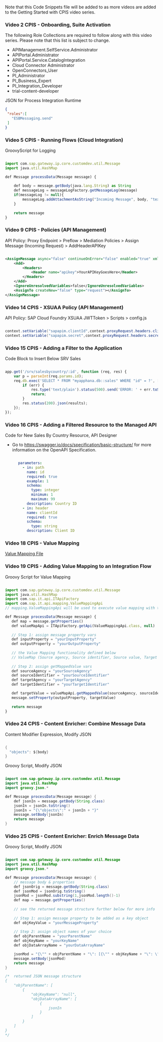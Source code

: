 Note that this Code Snippets file will be added to as more videos are added to the Getting Started with CPIS video series.

### Video 2 CPIS - Onboarding, Suite Activation

The following Role Collections are required to follow along with this video series. Please note that this list is subject to change.

- APIManagement.SelfService.Administrator
- APIPortal.Administrator	
- APIPortal.Service.CatalogIntegration
- Cloud Connector Administrator
- OpenConnectors_User
- PI_Administrator
- PI_Business_Expert	
- PI_Integration_Developer	
- trial-content-developer

JSON for Process Integration Runtime

```JSON
{
 "roles":[
   "ESBMessaging.send"
 ]
}
```

### Video 5 CPIS - Running Flows (Cloud Integration)

GroovyScript for Logging

```javascript

import com.sap.gateway.ip.core.customdev.util.Message
import java.util.HashMap

def Message processData(Message message) {
	
	def body = message.getBody(java.lang.String) as String
	def messageLog = messageLogFactory.getMessageLog(message)
	if(messageLog != null){
		messageLog.addAttachmentAsString("Incoming Message", body, "text/xml")
	}
	 
	return message
}

```

### Video 9 CPIS - Policies (API Management)

API Policy: Proxy Endpoint > Preflow > Mediation Policies > Assign Message (Incoming Request) > AddHeaderAPIKey

```xml

<AssignMessage async="false" continueOnError="false" enabled="true" xmlns='http://www.sap.com/apimgmt'>
    <Add>
        <Headers>
            <Header name="apikey">YourAPIKeyGoesHere</Header>
        </Headers>
    </Add>
    <IgnoreUnresolvedVariables>false</IgnoreUnresolvedVariables>
    <AssignTo createNew="false" type="request"></AssignTo>
</AssignMessage>

```

### Video 14 CPIS - XSUAA Policy (API Management)

API Policy: SAP Cloud Foundry XSUAA JWTToken > Scripts > config.js

```java

context.setVariable("sapapim.clientId",context.proxyRequest.headers.clientId);
context.setVariable("sapapim.secret",context.proxyRequest.headers.secret);

```

### Video 15 CPIS - Adding a Filter to the Application

Code Block to Insert Below SRV Sales

```javascript

app.get('/srv/salesbycountry/:id', function (req, res) {
    var p = parseInt(req.params.id);
    req.db.exec('SELECT * FROM "myapphana.db::sales" WHERE "id" = ?', [p], function (err, results) {   
        if (err) {               
            res.type('text/plain').status(500).send('ERROR: ' + err.toString());
            return;
        }
        res.status(200).json(results);
    });
});

```

### Video 16 CPIS - Adding a Filtered Resource to the Managed API

Code for New Sales By Country Resource, API Designer

* Go to https://swagger.io/docs/specification/basic-structure/ for more information on the OpenAPI Specification.

```yaml

      parameters:
        - in: path
          name: id
          required: true
          example: 1
          schema:
            type: integer
            minimum: 1
            maximum: 99
          description: Country ID
        - in: header
          name: clientId
          required: true
          schema:
            type: string
          description: Client ID

```

### Video 18 CPIS - Value Mapping

[Value Mapping File](https://github.com/saphanaacademy/cpis/blob/main/resources/valuemappingCountryCodeToId.csv)


### Video 19 CPIS - Adding Value Mapping to an Integration Flow

Groovy Script for Value Mapping

```javascript

import com.sap.gateway.ip.core.customdev.util.Message
import java.util.HashMap
import com.sap.it.api.ITApiFactory
import com.sap.it.api.mapping.ValueMappingApi
// mapping.ValueMappingApi will be used to execute value mapping with the given parameters

def Message processData(Message message) {
   def map = message.getProperties()
   def valueMapApi = ITApiFactory.getApi(ValueMappingApi.class, null)
   
   // Step 1: assign message property vars
   def inputProperty = "yourInputProperty"
   def outputProperty = "yourOutputProperty"
   
   // the Value Mapping functionality defined below
   // ValueMap (Source agency, Source identifier, Source value, Target agency, Target identifier) = Target value
   
   // Step 2: assign getMappedValue vars
   def sourceAgency = "yourSourceAgency"
   def sourceIdentifier = "yourSourceIdentifier"
   def targetAgency = "yourTargetAgency"
   def targetIdentifier = "yourTargetIdentifier" 

   def targetValue = valueMapApi.getMappedValue(sourceAgency, sourceIdentifier, map.get(inputProperty), targetAgency, targetIdentifier)
   message.setProperty(outputProperty, targetValue)
   
   return message
}


```
	
### Video 24 CPIS - Content Enricher: Combine Message Data	

Content Modifier Expression, Modify JSON

```java

{
  "objects": ${body}
}

```

Groovy Script, Modify JSON

```java

import com.sap.gateway.ip.core.customdev.util.Message
import java.util.HashMap
import groovy.json.*

def Message processData(Message message) {
    def jsonIn = message.getBody(String.class)
    jsonIn = jsonIn.toString()
    jsonIn = "{\"objects\":" + jsonIn + "}"
    message.setBody(jsonIn)
    return message
}

```


### Video 25 CPIS - Content Enricher: Enrich Message Data

Groovy Script, Modify JSON

```java

import com.sap.gateway.ip.core.customdev.util.Message
import java.util.HashMap
import groovy.json.*

def Message processData(Message message) {
    // message body & properties
    def jsonOrig = message.getBody(String.class)
    def jsonMod = jsonOrig.toString()
    jsonMod = jsonMod.substring(1,jsonMod.length()-1)
    def map = message.getProperties()
    
    // see the returned message structure further below for more info
    
    // Step 1: assign message property to be added as a key object
    def objKeyValue = "yourMessageProperty"
    
    // Step 2: assign object names of your choice
    def objParentName = "yourParentName"
    def objKeyName = "yourKeyName"
    def objDataArrayName = "yourDataArrayName"

    jsonMod = "{\"" + objParentName + "\": [{\"" + objKeyName + "\": \"" + map.get(objKeyValue) + "\",\"" + objDataArrayName  + "\":[" + jsonMod + "]}]}"
    message.setBody(jsonMod)
    return message
}

/*  returned JSON message structure
{
    "objParentName": [
        {
            "objKeyName": "null",
            "objDataArrayName": [
                {
                    jsonIn
                }
            ]
        }
    ]
}
*/

```
